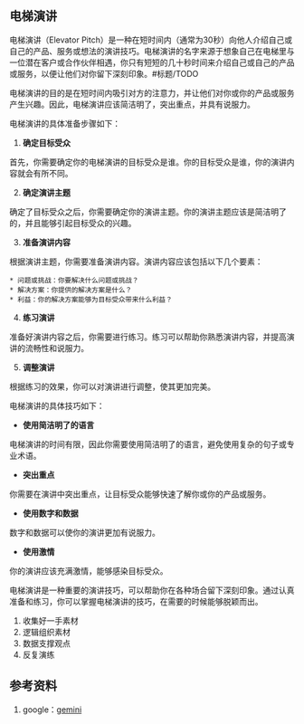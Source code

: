 ## 电梯演讲
电梯演讲（Elevator Pitch）是一种在短时间内（通常为30秒）向他人介绍自己或自己的产品、服务或想法的演讲技巧。电梯演讲的名字来源于想象自己在电梯里与一位潜在客户或合作伙伴相遇，你只有短短的几十秒时间来介绍自己或自己的产品或服务，以便让他们对你留下深刻印象。#标题/TODO

电梯演讲的目的是在短时间内吸引对方的注意力，并让他们对你或你的产品或服务产生兴趣。因此，电梯演讲应该简洁明了，突出重点，并具有说服力。

电梯演讲的具体准备步骤如下：

1. **确定目标受众**

首先，你需要确定你的电梯演讲的目标受众是谁。你的目标受众是谁，你的演讲内容就会有所不同。

2. **确定演讲主题**

确定了目标受众之后，你需要确定你的演讲主题。你的演讲主题应该是简洁明了的，并且能够引起目标受众的兴趣。

3. **准备演讲内容**

根据演讲主题，你需要准备演讲内容。演讲内容应该包括以下几个要素：

    * 问题或挑战：你要解决什么问题或挑战？
    * 解决方案：你提供的解决方案是什么？
    * 利益：你的解决方案能够为目标受众带来什么利益？

4. **练习演讲**

准备好演讲内容之后，你需要进行练习。练习可以帮助你熟悉演讲内容，并提高演讲的流畅性和说服力。

5. **调整演讲**

根据练习的效果，你可以对演讲进行调整，使其更加完美。

电梯演讲的具体技巧如下：

* **使用简洁明了的语言**

电梯演讲的时间有限，因此你需要使用简洁明了的语言，避免使用复杂的句子或专业术语。

* **突出重点**

你需要在演讲中突出重点，让目标受众能够快速了解你或你的产品或服务。

* **使用数字和数据**

数字和数据可以使你的演讲更加有说服力。

* **使用激情**

你的演讲应该充满激情，能够感染目标受众。

电梯演讲是一种重要的演讲技巧，可以帮助你在各种场合留下深刻印象。通过认真准备和练习，你可以掌握电梯演讲的技巧，在需要的时候能够脱颖而出。


1. 收集好一手素材
2. 逻辑组织素材
3. 数据支撑观点
4. 反复演练

## 参考资料
1. google：[gemini](https://gemini.google.com/app)